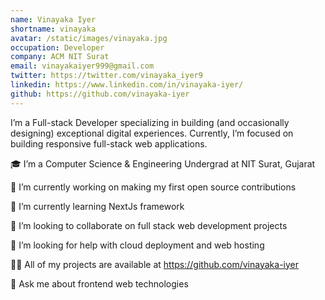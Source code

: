 ```yaml
---
name: Vinayaka Iyer
shortname: vinayaka
avatar: /static/images/vinayaka.jpg
occupation: Developer
company: ACM NIT Surat
email: vinayakaiyer999@gmail.com
twitter: https://twitter.com/vinayaka_iyer9
linkedin: https://www.linkedin.com/in/vinayaka-iyer/
github: https://github.com/vinayaka-iyer
---
```


I’m a Full-stack Developer specializing in building (and occasionally designing) exceptional digital experiences. Currently, I’m focused on building responsive full-stack web applications.

🎓 I’m a Computer Science & Engineering Undergrad at NIT Surat, Gujarat

🔭 I’m currently working on making my first open source contributions

🌱 I’m currently learning NextJs framework

👯 I’m looking to collaborate on full stack web development projects

🤝 I’m looking for help with cloud deployment and web hosting

👨‍💻 All of my projects are available at https://github.com/vinayaka-iyer

💬 Ask me about frontend web technologies
